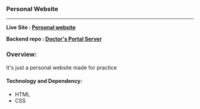 ### Personal Website
---
**Live Site : [Personal website](https://shounaksarker.github.io/personal-website/)**

**Backend repo : [Doctor's Portal Server](https://github.com/shounaksarker/doctors-portal-server)**


### Overview:
It's just a personal website made for practice


#### Technology and Dependency:
* HTML
* CSS
